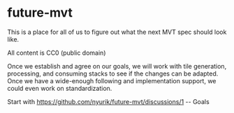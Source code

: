 # future-mvt
This is a place for all of us to figure out what the next MVT spec should look like.

All content is CC0 (public domain)

Once we establish and agree on our goals, we will work with tile generation, processing, and consuming stacks to see if the changes can be adapted. Once we have a wide-enough following and implementation support, we could even work on standardization.

Start with https://github.com/nyurik/future-mvt/discussions/1 -- Goals
